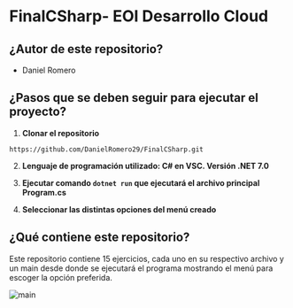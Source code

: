 # FinalCSharp- EOI Desarrollo Cloud

## ¿Autor de este repositorio?

- Daniel Romero

## ¿Pasos que se deben seguir para ejecutar el proyecto?

1. **Clonar el repositorio**

```https://github.com/DanielRomero29/FinalCSharp.git```

2. **Lenguaje de programación utilizado: C# en VSC. Versión .NET 7.0**

3. **Ejecutar comando ``dotnet run`` que ejecutará el archivo principal Program.cs**

4. **Seleccionar las distintas opciones del menú creado**

## ¿Qué contiene este repositorio?

Este repositorio contiene 15 ejercicios, cada uno en su respectivo archivo y un main desde donde se ejecutará el programa mostrando el menú para escoger la opción preferida.



![main](images\main.png)
